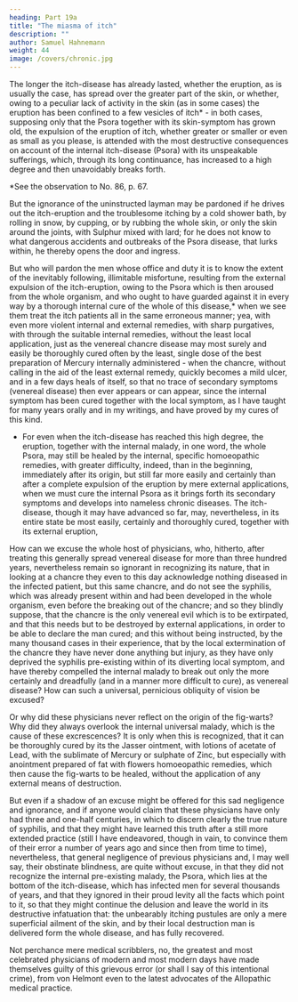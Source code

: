 ```yaml
---
heading: Part 19a
title: "The miasma of itch"
description: ""
author: Samuel Hahnemann
weight: 44
image: /covers/chronic.jpg
---
```



The longer the itch-disease has already lasted, whether the eruption, as is usually the case, has spread over the greater part of the skin, or whether, owing to a peculiar lack of activity in the skin (as in some cases) the eruption has been confined to a few vesicles of itch* - in both cases, supposing only that the Psora together with its skin-symptom has grown old, the expulsion of the eruption of itch, whether greater or smaller or even as small as you please, is attended with the most destructive consequences on account of the internal itch-disease (Psora) with its unspeakable sufferings, which, through its long continuance, has increased to a high degree and then unavoidably breaks forth.

*See the observation to No. 86, p. 67.


But the ignorance of the uninstructed layman may be pardoned if he drives out the itch-eruption and the troublesome itching by a cold shower bath, by rolling in snow, by cupping, or by rubbing the whole skin, or only the skin around the joints, with Sulphur mixed with lard; for he does not know to what dangerous accidents and outbreaks of the Psora disease, that lurks within, he thereby opens the door and ingress.

But who will pardon the men whose office and duty it is to know the extent of the inevitably following, illimitable misfortune, resulting from the external expulsion of the itch-eruption, owing to the Psora which is then aroused from the whole organism, and who ought to have guarded against it in every way by a thorough internal cure of the whole of this disease,* when we see them treat the itch patients all in the same erroneous manner; yea, with even more violent internal and external remedies, with sharp purgatives, with through the suitable internal remedies, without the least local application, just as the venereal chancre disease may most surely and easily be thoroughly cured often by the least, single dose of the best preparation of Mercury internally administered - when the chancre, without calling in the aid of the least external remedy, quickly becomes a mild ulcer, and in a few days heals of itself, so that no trace of secondary symptoms (venereal disease) then ever appears or can appear, since the internal symptom has been cured together with the local symptom, as I have taught for many years orally and in my writings, and have proved by my cures of this kind.

* For even when the itch-disease has reached this high degree, the eruption, together with the internal malady, in one word, the whole Psora, may still be healed by the internal, specific homoeopathic remedies, with greater difficulty, indeed, than in the beginning, immediately after its origin, but still far more easily and certainly than after a complete expulsion of the eruption by mere external applications, when we must cure the internal Psora as it brings forth its secondary symptoms and develops into nameless chronic diseases. The itch-disease, though it may have advanced so far, may, nevertheless, in its entire state be most easily, certainly and thoroughly cured, together with its external eruption,

How can we excuse the whole host of physicians, who, hitherto, after treating this generally spread venereal disease for more than three hundred years, nevertheless remain so ignorant in recognizing its nature, that in looking at a chancre they even to this day acknowledge nothing diseased in the infected patient, but this same chancre, and do not see the syphilis, which was already present within and had been developed in the whole organism, even before the breaking out of the chancre; and so they blindly suppose, that the chancre is the only venereal evil which is to be extirpated, and that this needs but to be destroyed by external applications, in order to be able to declare the man cured; and this without being instructed, by the many thousand cases in their experience, that by the local extermination of the chancre they have never done anything but injury, as they have only deprived the syphilis pre-existing within of its diverting local symptom, and have thereby compelled the internal malady to break out only the more certainly and dreadfully (and in a manner more difficult to cure), as venereal disease? How can such a universal, pernicious obliquity of vision be excused?

Or why did these physicians never reflect on the origin of the fig-warts? Why did they always overlook the internal universal malady, which is the cause of these excrescences? It is only when this is recognized, that it can be thoroughly cured by its the Jasser ointment, with lotions of acetate of Lead, with the sublimate of Mercury or sulphate of Zinc, but especially with anointment prepared of fat with flowers homoeopathic remedies, which then cause the fig-warts to be healed, without the application of any external means of destruction.

But even if a shadow of an excuse might be offered for this sad negligence and ignorance, and if anyone would claim that these physicians have only had three and one-half centuries, in which to discern clearly the true nature of syphilis, and that they might have learned this truth after a still more extended practice (still I have endeavored, though in vain, to convince them of their error a number of years ago and since then from time to time), nevertheless, that general negligence of previous physicians and, I may well say, their obstinate blindness, are quite without excuse, in that they did not recognize the internal pre-existing malady, the Psora, which lies at the bottom of the itch-disease, which has infected men for several thousands of years, and that they ignored in their proud levity all the facts which point to it, so that they might continue the delusion and leave the world in its destructive infatuation that: the unbearably itching pustules are only a mere superficial ailment of the skin, and by their local destruction man is delivered form the whole disease, and has fully recovered.

Not perchance mere medical scribblers, no, the greatest and most celebrated physicians of modern and most modern days have made themselves guilty of this grievous error (or shall I say of this intentional crime), from von Helmont even to the latest advocates of the Allopathic medical practice.

 